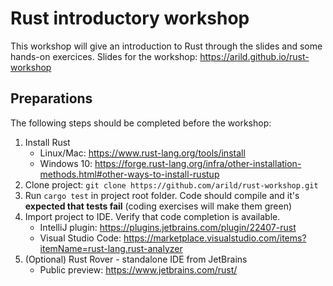 # Rust introductory workshop

This workshop will give an introduction to Rust through the slides and some hands-on exercices. Slides for the workshop: https://arild.github.io/rust-workshop

## Preparations

The following steps should be completed before the workshop:
1. Install Rust
    - Linux/Mac: https://www.rust-lang.org/tools/install
    - Windows 10: https://forge.rust-lang.org/infra/other-installation-methods.html#other-ways-to-install-rustup
2. Clone project: `git clone https://github.com/arild/rust-workshop.git`
3. Run `cargo test` in project root folder. Code should compile and it's **expected that tests fail** (coding exercises will make them green)
4. Import project to IDE. Verify that code completion is available.
    - IntelliJ plugin: https://plugins.jetbrains.com/plugin/22407-rust
    - Visual Studio Code: https://marketplace.visualstudio.com/items?itemName=rust-lang.rust-analyzer
5. (Optional) Rust Rover - standalone IDE from JetBrains
   - Public preview: https://www.jetbrains.com/rust/
